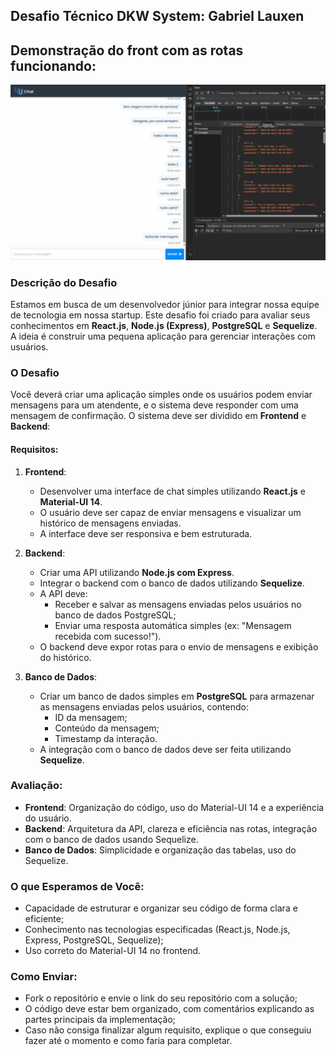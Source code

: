 ## Desafio Técnico DKW System: Gabriel Lauxen

## Demonstração do front com as rotas funcionando:

<img src="./frontend/public/gifs/demonstracao-chat-rotas.gif">

### Descrição do Desafio

Estamos em busca de um desenvolvedor júnior para integrar nossa equipe de tecnologia em nossa startup. Este desafio foi criado para avaliar seus conhecimentos em **React.js**, **Node.js (Express)**, **PostgreSQL** e **Sequelize**. A ideia é construir uma pequena aplicação para gerenciar interações com usuários.

### O Desafio

Você deverá criar uma aplicação simples onde os usuários podem enviar mensagens para um atendente, e o sistema deve responder com uma mensagem de confirmação. O sistema deve ser dividido em **Frontend** e **Backend**:

#### Requisitos:

1. **Frontend**:

   - Desenvolver uma interface de chat simples utilizando **React.js** e **Material-UI 14**.
   - O usuário deve ser capaz de enviar mensagens e visualizar um histórico de mensagens enviadas.
   - A interface deve ser responsiva e bem estruturada.

2. **Backend**:

   - Criar uma API utilizando **Node.js com Express**.
   - Integrar o backend com o banco de dados utilizando **Sequelize**.
   - A API deve:
     - Receber e salvar as mensagens enviadas pelos usuários no banco de dados PostgreSQL;
     - Enviar uma resposta automática simples (ex: "Mensagem recebida com sucesso!").
   - O backend deve expor rotas para o envio de mensagens e exibição do histórico.

3. **Banco de Dados**:
   - Criar um banco de dados simples em **PostgreSQL** para armazenar as mensagens enviadas pelos usuários, contendo:
     - ID da mensagem;
     - Conteúdo da mensagem;
     - Timestamp da interação.
   - A integração com o banco de dados deve ser feita utilizando **Sequelize**.

### Avaliação:

- **Frontend**: Organização do código, uso do Material-UI 14 e a experiência do usuário.
- **Backend**: Arquitetura da API, clareza e eficiência nas rotas, integração com o banco de dados usando Sequelize.
- **Banco de Dados**: Simplicidade e organização das tabelas, uso do Sequelize.

### O que Esperamos de Você:

- Capacidade de estruturar e organizar seu código de forma clara e eficiente;
- Conhecimento nas tecnologias especificadas (React.js, Node.js, Express, PostgreSQL, Sequelize);
- Uso correto do Material-UI 14 no frontend.

### Como Enviar:

- Fork o repositório e envie o link do seu repositório com a solução;
- O código deve estar bem organizado, com comentários explicando as partes principais da implementação;
- Caso não consiga finalizar algum requisito, explique o que conseguiu fazer até o momento e como faria para completar.
